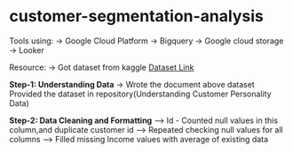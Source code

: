 # customer-segmentation-analysis

Tools using:
-> Google Cloud Platform
-> Bigquery
-> Google cloud storage
-> Looker

Resource:
-> Got dataset from kaggle
[Dataset Link](https://www.kaggle.com/datasets/imakash3011/customer-personality-analysis)

**Step-1: Understanding Data**
-> Wrote the document above dataset
Provided the dataset in repository(Understanding Customer Personality Data)

**Step-2: Data Cleaning and Formatting**
--> Id - Counted null values in this column,and duplicate customer id
--> Repeated checking null values for all columns
--> Filled missing Income values with average of existing data
